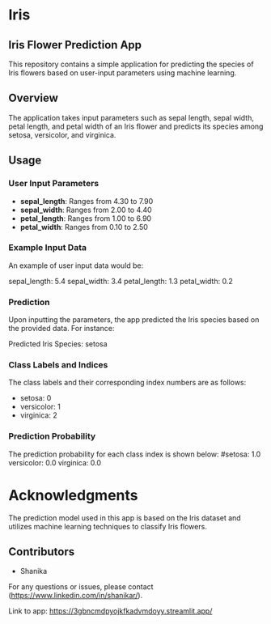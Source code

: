 # Iris
## Iris Flower Prediction App

This repository contains a simple application for predicting the species of Iris flowers based on user-input parameters using machine learning.

## Overview

The application takes input parameters such as sepal length, sepal width, petal length, and petal width of an Iris flower and predicts its species among setosa, versicolor, and virginica.

## Usage

### User Input Parameters

- **sepal_length**: Ranges from 4.30 to 7.90
- **sepal_width**: Ranges from 2.00 to 4.40
- **petal_length**: Ranges from 1.00 to 6.90
- **petal_width**: Ranges from 0.10 to 2.50

### Example Input Data

An example of user input data would be:

sepal_length: 5.4
sepal_width: 3.4
petal_length: 1.3
petal_width: 0.2

### Prediction

Upon inputting the parameters, the app predicted the Iris species based on the provided data. For instance:

Predicted Iris Species: setosa

### Class Labels and Indices

The class labels and their corresponding index numbers are as follows:
- setosa: 0
- versicolor: 1
- virginica: 2

### Prediction Probability

The prediction probability for each class index is shown below:
#setosa: 1.0
versicolor: 0.0
virginica: 0.0


# Acknowledgments

The prediction model used in this app is based on the Iris dataset and utilizes machine learning techniques to classify Iris flowers.

## Contributors

- Shanika

For any questions or issues, please contact (https://www.linkedin.com/in/shanikar/).


Link to app: https://3gbncmdpyojkfkadvmdoyy.streamlit.app/

